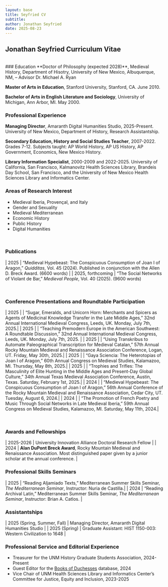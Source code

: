 ```yaml
---
layout: base
title: Seyfried CV
subtitle: 
author: Jonathan Seyfried
date: 2025-08-23
---
```


## Jonathan Seyfried Curriculum Vitae
<br style="clear: both">
### Education
**Doctor of Philosophy (expected 2028)**, Medieval History, Department of Hisotry, University of New Mexico, Albuquerque, NM, – Advisor Dr. Michael A. Ryan

**Master of Arts in Education**, Stanford University, Stanford, CA. June 2010.

**Bachelor of Arts in English Literature and Sociology**, University of Michigan, Ann Arbor, MI. May 2000.


### Professional Experience
**Managing Director**, Amaranth Digital Humanities Studio, 2025-Present. University of New Mexico, Department of History, Research Assistantship.

**Secondary Education, History and Social Studies Teacher**, 2007-2022. Grades 7-12. Subjects taught: AP World History, AP US History, AP Government, Economics, New Mexico History.

**Library Information Specialist**, 2000-2009 and 2022-2025. University of California, San Francisco, Kalmanovitz Health Sciences Library, Brandeis Day School, San Francisco, and the University of New Mexico Health Sciences Library and Informatics Center.

### Areas of Research Interest
- Medieval Iberia, Provençal, and Italy
- Gender and Sexuality
- Medieval Mediterranean
- Economic History
- Public History
- Digital Humanities
<br style="clear: both">

### Publications

| 2025 | “Medieval Hypebeast: The Conspicuous Consumption of Joan I of Aragon,” *Quidditas*, Vol. 45 (2024). Published in conjunction with the Allen D. Breck Award. (6600 words) |
| 2025, forthcoming | “The Social Networks of Violant de Bar,” *Medieval People*, Vol. 40 (2025). (9600 words)

<br style="clear: both">

### Conference Presentations and Roundtable Participation

| 2025 |   | “Sugar, Emeralds, and Unicorn Horn: Merchants and Spicers as Agents of Medicinal Knowledge Transfer in the Late Middle Ages,” 32nd Annual International Medieval Congress, Leeds, UK. Monday, July 7th, 2025.|
| 2025 |   | “Teaching Premodern Europe in the American Southwest: A Roundtable Discussion,” 32nd Annual International Medieval Congress, Leeds, UK. Monday, July 7th, 2025. |
| 2025 |   | “Using Transkribus to Automate Paleographical Transcription for Medieval Catalan,” 57th Annual Rocky Mountain Medieval and Renaissance Association Conference, Logan, UT. Friday, May 30th, 2025.|
| 2025 |   | “Gaya Sciencia: The Heterotopias of Joan I of Aragon,” 60th Annual Congress on Medieval Studies, Kalamazoo, MI. Thursday, May 8th, 2025.|
| 2025 |   | “Trophies and Trifles: The Masculinity of Elite Hunting in the Middle Ages and Present-Day Global Culture,” 34th Annual Texas Medieval Association Conference, Austin, Texas. Saturday, February 1st, 2025.|
| 2024 |   | “Medieval Hypebeast: The Conspicuous Consumption of Joan I of Aragon,” 56th Annual Conference of the Rocky Mountain Medieval and Renaissance Association, Cedar City, UT. Tuesday, August 6, 2024.|
| 2024 |   | “The Promotion of French Poetry and Music Through Social Networks in Late Medieval Iberia,” 59th Annual Congress on Medieval Studies, Kalamazoo, MI. Saturday, May 11th, 2024.|

<br style="clear: both">

### Awards and Fellowships
| 2025-2026 | University Innovation Alliance Doctoral Research Fellow |
| 2024 | **Alan DuPont Breck Award**, Rocky Mountain Medieval and Renaissance Association. Most distinguished paper given by a junior scholar at the annual conference. |
<br style="clear: both">

### Professional Skills Seminars
| 2025 | “Reading Aljamiado Texts,” Mediterranean Summer Skills Seminar, *The Mediterranean Seminar*, Instructor: Nuria de Castilla.|
| 2024 | “Reading Archival Latin,” Mediterranean Summer Skills Seminar, *The Mediterranean Seminar*, Instructor: Brian A. Catlos. |
<br style="clear: both">

### Assistantships
| 2025 (Spring, Summer, Fall) | Managing Director, Amaranth Digital Humanities Studio |
| 2025 (Spring) | Graduate Assistant: HIST 1150-003: Western Civilization to 1648 |
<br style="clear: both">

### Professional Service and Editorial Experience
- Treasurer for the UNM History Graduate Students Association, 2024-Present
- Guest Editor for the [Books of Duchesses](https://booksofduchesses.com) database, 2024
- Vice Chair of UNM Health Sciences Library and Informatics Center’s Committee for Justice, Equity and Inclusion, 2023-2025

<br style="clear: both">
<br style="clear: both">
